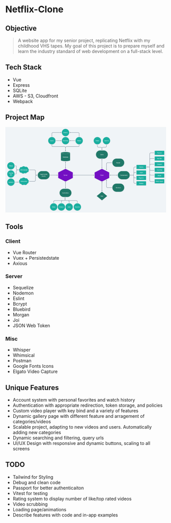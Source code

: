 # Netflix-Clone
## Objective
> A website app for my senior project, replicating Netflix with my childhood VHS tapes. My goal of this project is to prepare myself and learn the industry standard of web development on a full-stack level.

## Tech Stack
* Vue
* Express
* SQLite
* AWS - S3, Cloudfront
* Webpack

## Project Map
![Project Map](https://github.com/BrenanMarenger/Capstone-Project/blob/main/ProjectMap.png)

## Tools
### Client
* Vue Router
* Vuex + Persistedstate
* Axious
### Server
* Sequelize
* Nodemon
* Eslint
* Bcrypt
* Bluebird
* Morgan
* Joi
* JSON Web Token
### Misc
* Whisper
* Whimsical
* Postman
* Google Fonts Icons
* Elgato Video Capture

## Unique Features
* Account system with personal favorites and watch history
* Authentication with appropriate redirection, token storage, and policies
* Custom video player with key bind and a variety of features
* Dynamic gallery page with different feature and arragement of categories/videos
* Scalable project, adapting to new videos and users. Automatically adding new categories
* Dynamic searching and filtering, query urls
* UI/UX Design with responsive and dynamic buttons, scaling to all screens


## TODO
* Tailwind for Styling
* Debug and clean code
* Passport for better authenticaiton
* Vitest for testing
* Rating system to display number of like/top rated videos
* Video scrubbing
* Loading page/animations
* Describe features with code and in-app examples

